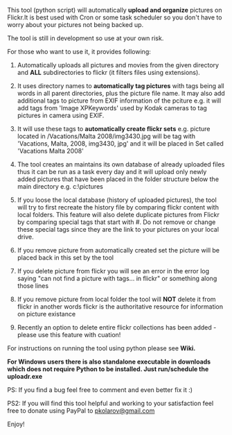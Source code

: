 This tool (python script) will automatically **upload and organize** pictures on Flickr.It is best used with Cron or some task scheduler so you don't have to worry about your pictures not being backed up.

The tool is still in development so use at your own risk.

For those who want to use it, it provides following:

1) Automatically uploads all pictures and movies from the given directory and **ALL** subdirectories to flickr (it filters files using extensions).

2) It uses directory names to **automatically tag pictures** with tags being all words in all parent directories, plus the picture file name. It may also add additional tags to picture from EXIF information of the pciture  e.g. it will add tags from 'Image XPKeywords' used by Kodak cameras to tag pictures in camera using EXIF.

3) It will use these tags to **automatically create flickr sets** e.g. picture located in /Vacations/Malta 2008/img3430.jpg will be tag with 'Vacations, Malta, 2008, img3430, jpg' and it will be placed in Set called 'Vacations Malta 2008'


4) The tool creates an maintains its own database of already uploaded files thus it can be run as a task every day and it will upload only newly added pictures that have been placed in the folder structure below the main directory e.g. c:\pictures

5) If you loose the local database (history of uploaded pictures), the tool will try to first recreate the history file by comparing flickr content with local folders. This feature will also delete duplicate pictures from Flickr by comparing special tags that start with #. Do not remove or change these special tags since they are the link to your pictures on your local drive.

6) If you remove picture from automatically created set the picture will be placed back in this set by the tool

7) If you delete picture from flickr you will see an error in the error log saying "can not find a picture with tags... in flickr" or something along those lines

8) If you remove picture from local folder the tool will **NOT** delete it from flickr in another words flickr is the authoritative resource for information on picture existance

9) Recently an option to delete entire flickr collections has been added - please use this feature with cuation!

For instructions on running the tool using python please see **Wiki.**

**For Windows users there is also standalone executable in downloads which does not require Python to be installed. Just run/schedule the uploadr.exe**

PS: If you find a bug feel free to comment and even better fix it :)

PS2: If you will find this tool helpful and working to your satisfaction feel free to donate using PayPal to pkolarov@gmail.com

Enjoy!
